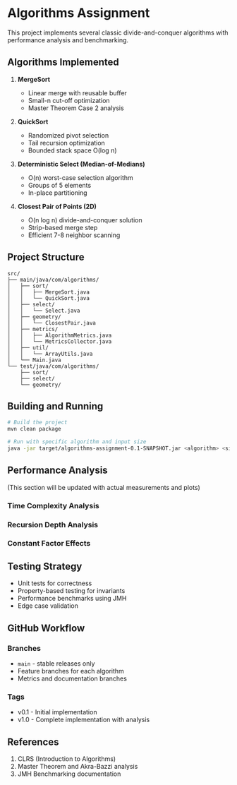 # Algorithms Assignment

This project implements several classic divide-and-conquer algorithms with performance analysis and benchmarking.

## Algorithms Implemented

1. **MergeSort**
   - Linear merge with reusable buffer
   - Small-n cut-off optimization
   - Master Theorem Case 2 analysis

2. **QuickSort**
   - Randomized pivot selection
   - Tail recursion optimization
   - Bounded stack space O(log n)

3. **Deterministic Select (Median-of-Medians)**
   - O(n) worst-case selection algorithm
   - Groups of 5 elements
   - In-place partitioning

4. **Closest Pair of Points (2D)**
   - O(n log n) divide-and-conquer solution
   - Strip-based merge step
   - Efficient 7-8 neighbor scanning

## Project Structure

```
src/
├── main/java/com/algorithms/
│   ├── sort/
│   │   ├── MergeSort.java
│   │   └── QuickSort.java
│   ├── select/
│   │   └── Select.java
│   ├── geometry/
│   │   └── ClosestPair.java
│   ├── metrics/
│   │   ├── AlgorithmMetrics.java
│   │   └── MetricsCollector.java
│   ├── util/
│   │   └── ArrayUtils.java
│   └── Main.java
└── test/java/com/algorithms/
    ├── sort/
    ├── select/
    └── geometry/
```

## Building and Running

```bash
# Build the project
mvn clean package

# Run with specific algorithm and input size
java -jar target/algorithms-assignment-0.1-SNAPSHOT.jar <algorithm> <size>
```

## Performance Analysis

(This section will be updated with actual measurements and plots)

### Time Complexity Analysis

### Recursion Depth Analysis

### Constant Factor Effects

## Testing Strategy

- Unit tests for correctness
- Property-based testing for invariants
- Performance benchmarks using JMH
- Edge case validation

## GitHub Workflow

### Branches
- `main` - stable releases only
- Feature branches for each algorithm
- Metrics and documentation branches

### Tags
- v0.1 - Initial implementation
- v1.0 - Complete implementation with analysis

## References

1. CLRS (Introduction to Algorithms)
2. Master Theorem and Akra-Bazzi analysis
3. JMH Benchmarking documentation